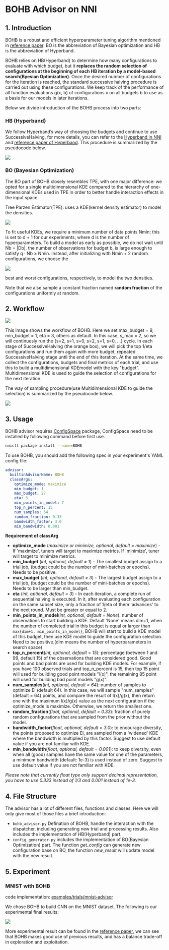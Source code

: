 BOHB Advisor on NNI
===

## 1. Introduction
BOHB is a robust and efficient hyperparameter tuning algorithm mentioned in [reference paper](https://arxiv.org/abs/1807.01774). BO is the abbreviation of Bayesian optimization and HB is the abbreviation of Hyperband.

BOHB relies on HB(Hyperband) to determine how many configurations to evaluate with which budget, but it **replaces the random selection of configurations at the beginning of each HB iteration by a model-based search(Byesian Optimization)**. Once the desired number of configurations for the iteration is reached, the standard successive halving procedure is carried out using these configurations. We keep track of the performance of all function evaluations g(x, b) of configurations x on all budgets b to use as a basis for our models in later iterations.

Below we divide introduction of the BOHB process into two parts:

### HB (Hyperband)

We follow Hyperband’s way of choosing the budgets and continue to use SuccessiveHalving, for more details, you can refer to the [Hyperband in NNI](HyperbandAdvisor.md) and [reference paper of Hyperband](https://arxiv.org/abs/1603.06560). This procedure is summarized by the pseudocode below.

![](../../img/bohb_1.png)

### BO (Bayesian Optimization)

The BO part of BOHB closely resembles TPE, with one major difference: we opted for a single multidimensional KDE compared to the hierarchy of one-dimensional KDEs used in TPE in order to better handle interaction effects in the input space.

Tree Parzen Estimator(TPE): uses a KDE(kernel density estimator) to model the densities.

![](../../img/bohb_2.png)

To fit useful KDEs, we require a minimum number of data points Nmin; this is set to d + 1 for our experiments, where d is the number of hyperparameters. To build a model as early as possible, we do not wait until Nb = |Db|, the number of observations for budget b, is large enough to satisfy q · Nb ≥ Nmin. Instead, after initializing with Nmin + 2 random configurations, we choose the

![](../../img/bohb_3.png)

best and worst configurations, respectively, to model the two densities.

Note that we alse sample a constant fraction named **random fraction** of the configurations uniformly at random.

## 2. Workflow

![](../../img/bohb_6.jpg)

This image shows the workflow of BOHB. Here we set max_budget = 9, min_budget = 1, eta = 3, others as default. In this case, s_max = 2, so we will continuesly run the {s=2, s=1, s=0, s=2, s=1, s=0, ...} cycle. In each stage of SuccessiveHalving (the orange box), we will pick the top 1/eta configurations and run them again with more budget, repeated SuccessiveHalving stage until the end of this iteration. At the same time, we collect the configurations, budgets and final metrics of each trial, and use this to build a multidimensional KDEmodel with the key "budget".
 Multidimensional KDE is used to guide the selection of configurations for the next iteration.

The way of sampling procedure(use Multidimensional KDE to guide the selection) is summarized by the pseudocode below.

![](../../img/bohb_4.png)

## 3. Usage

BOHB advisor requires [ConfigSpace](https://github.com/automl/ConfigSpace) package, ConfigSpace need to be installed by following command before first use.

```bash
nnictl package install --name=BOHB
```

To use BOHB, you should add the following spec in your experiment's YAML config file:

```yaml
advisor:
  builtinAdvisorName: BOHB
  classArgs:
    optimize_mode: maximize
    min_budget: 1
    max_budget: 27
    eta: 3
    min_points_in_model: 7
    top_n_percent: 15
    num_samples: 64
    random_fraction: 0.33
    bandwidth_factor: 3.0
    min_bandwidth: 0.001
```

**Requirement of classArg**

* **optimize_mode** (*maximize or minimize, optional, default = maximize*) - If 'maximize', tuners will target to maximize metrics. If 'minimize', tuner will target to minimize metrics.
* **min_budget** (*int, optional, default = 1*) - The smallest budget assign to a trial job, (budget could be the number of mini-batches or epochs). Needs to be positive.
* **max_budget** (*int, optional, default = 3*) - The largest budget assign to a trial job, (budget could be the number of mini-batches or epochs). Needs to be larger than min_budget.
* **eta** (*int, optional, default = 3*) - In each iteration, a complete run of sequential halving is executed. In it, after evaluating each configuration on the same subset size, only a fraction of 1/eta of them 'advances' to the next round. Must be greater or equal to 2.
* **min_points_in_model**(*int, optional, default = None*): number of observations to start building a KDE. Default 'None' means dim+1, when the number of completed trial in this budget is equal or larger than `max{dim+1, min_points_in_model}`, BOHB will start to build a KDE model of this budget, then use KDE model to guide the configuration selection. Need to be positive.(dim means the number of hyperparameters in search space)
* **top_n_percent**(*int, optional, default = 15*): percentage (between 1 and 99, default 15) of the observations that are considered good. Good points and bad points are used for building KDE models. For example, if you have 100 observed trials and top_n_percent is 15, then top 15 point will used for building good point models "l(x)", the remaining 85 point will used for building bad point models "g(x)".
* **num_samples**(*int, optional, default = 64*): number of samples to optimize EI (default 64). In this case, we will sample "num_samples"(default = 64) points, and compare the result of l(x)/g(x), then return one with the maximum l(x)/g(x) value as the next configuration if the optimize_mode is maximize. Otherwise, we return the smallest one.
* **random_fraction**(*float, optional, default = 0.33*): fraction of purely random configurations that are sampled from the prior without the model.
* **bandwidth_factor**(*float, optional, default = 3.0*): to encourage diversity, the points proposed to optimize EI, are sampled from a 'widened' KDE where the bandwidth is multiplied by this factor. Suggest to use default value if you are not familiar with KDE.
* **min_bandwidth**(*float, optional, default = 0.001*): to keep diversity, even when all (good) samples have the same value for one of the parameters, a minimum bandwidth (default: 1e-3) is used instead of zero. Suggest to use default value if you are not familiar with KDE.

*Please note that currently float type only support decimal representation, you have to use 0.333 instead of 1/3 and 0.001 instead of 1e-3.*

## 4. File Structure
The advisor has a lot of different files, functions and classes. Here we will only give most of those files a brief introduction:

* `bohb_advisor.py` Defination of BOHB, handle the interaction with the dispatcher, including generating new trial and processing results. Also includes the implementation of HB(Hyperband) part.
* `config_generator.py` includes the implementation of BO(Bayesian Optimization) part. The function *get_config* can generate new configuration base on BO, the function *new_result* will update model with the new result.

## 5. Experiment

### MNIST with BOHB

code implementation: [examples/trials/mnist-advisor](https://github.com/Microsoft/nni/tree/master/examples/trials/)

We chose BOHB to build CNN on the MNIST dataset. The following is our experimental final results:

![](../../img/bohb_5.png)

More experimental result can be found in the [reference paper](https://arxiv.org/abs/1807.01774), we can see that BOHB makes good use of previous results, and has a balance trade-off in exploration and exploitation.